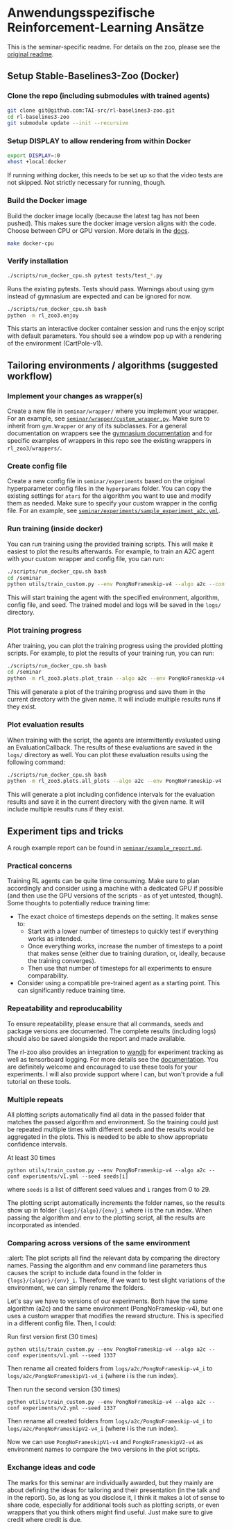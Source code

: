 # Anwendungsspezifische Reinforcement-Learning Ansätze

This is the seminar-specific readme. For details on the zoo, please see the [original readme](zoo_README.md).

## Setup Stable-Baselines3-Zoo (Docker)

### Clone the repo (including submodules with trained agents)

```bash
git clone git@github.com:TAI-src/rl-baselines3-zoo.git
cd rl-baselines3-zoo
git submodule update --init --recursive
```

### Setup DISPLAY to allow rendering from within Docker

```bash
export DISPLAY=:0
xhost +local:docker
```

If running withing docker, this needs to be set up so that the video tests are not skipped. Not strictly necessary for running, though.

### Build the Docker image

Build the docker image locally (because the latest tag has not been pushed). This makes sure the docker image version aligns with the code.
Choose between CPU or GPU version.
More details in the [docs](https://stable-baselines3.readthedocs.io/en/master/guide/install.html).

```bash
make docker-cpu
```

### Verify installation

```bash
./scripts/run_docker_cpu.sh pytest tests/test_*.py
```

Runs the existing pytests. Tests should pass.
Warnings about using gym instead of gymnasium are expected and can be ignored for now.

```bash
./scripts/run_docker_cpu.sh bash
python -m rl_zoo3.enjoy
```

This starts an interactive docker container session and runs the enjoy script with default parameters. You should see a window pop up with a rendering of the environment (CartPole-v1).

## Tailoring environments / algorithms (suggested workflow)

### Implement your changes as wrapper(s)

Create a new file in `seminar/wrapper/` where you implement your wrapper. For an example, see [`seminar/wrapper/custom_wrapper.py`](seminar/wrapper/custom_wrapper.py). Make sure to inherit from `gym.Wrapper` or any of its subclasses. For a general documentation on wrappers see the [gymnasium documentation](https://gymnasium.farama.org/api/wrappers/) and for specific examples of wrappers in this repo see the existing wrappers in `rl_zoo3/wrappers/`.

### Create config file

Create a new config file in `seminar/experiments` based on the original hyperparameter config files in the `hyperparams` folder. You can copy the existing settings for `atari` for the algorithm you want to use and modify them as needed. Make sure to specify your custom wrapper in the config file. For an example, see [`seminar/experiments/sample_experiment_a2c.yml`](seminar/experiments/sample_experiment_a2c.yml).

### Run training (inside docker)

You can run training using the provided training scripts. This will make it easiest to plot the results afterwards. For example, to train an A2C agent with your custom wrapper and config file, you can run:

```bash
./scripts/run_docker_cpu.sh bash
cd /seminar
python utils/train_custom.py --env PongNoFrameskip-v4 --algo a2c --conf experiments/sample_experiment_a2c.yml --seed 1337
```

This will start training the agent with the specified environment, algorithm, config file, and seed. The trained model and logs will be saved in the `logs/` directory.

### Plot training progress

After training, you can plot the training progress using the provided plotting scripts. For example, to plot the results of your training run, you can run:

```bash
./scripts/run_docker_cpu.sh bash
cd /seminar
python -m rl_zoo3.plots.plot_train --algo a2c --env PongNoFrameskip-v4 --exp-folder logs/ --file_name a2c_sample_plot_train.png
```

This will generate a plot of the training progress and save them in the current directory with the given name. It will include multiple results runs if they exist.

### Plot evaluation results

When training with the script, the agents are intermittently evaluated using an EvaluationCallback. The results of these evaluations are saved in the `logs/` directory as well. You can plot these evaluation results using the following command:

```bash
./scripts/run_docker_cpu.sh bash
python -m rl_zoo3.plots.all_plots --algo a2c --env PongNoFrameskip-v4 --exp-folder logs/ --file_name a2c_sample_all_plots.png
```

This will generate a plot including confidence intervals for the evaluation results and save it in the current directory with the given name. It will include multiple results runs if they exist.

## Experiment tips and tricks

A rough example report can be found in [`seminar/example_report.md`](seminar/example_report.md).

### Practical concerns

Training RL agents can be quite time consuming. Make sure to plan accordingly and consider using a machine with a dedicated GPU if possible (and then use the GPU versions of the scripts - as of yet untested, though). Some thoughts to potentially reduce training time:

* The exact choice of timesteps depends on the setting. It makes sense to:
  * Start with a lower number of timesteps to quickly test if everything works as intended.
  * Once everything works, increase the number of timesteps to a point that makes sense (either due to training duration, or, ideally, because the training converges).
  * Then use that number of timesteps for all experiments to ensure comparability.
* Consider using a compatible pre-trained agent as a starting point. This can significantly reduce training time.

### Repeatability and reproducability

To ensure repeatability, please ensure that all commands, seeds and package versions are documented. The complete results (including logs) should also be saved alongside the report and made available.

The rl-zoo also provides an integration to [wandb](https://wandb.ai/) for experiment tracking as well as tensorboard logging. For more details see the [documentation](https://stable-baselines3.readthedocs.io/en/master/guide/integrations.html). You are definitely welcome and encouraged to use these tools for your experiments. I will also provide support where I can, but won't provide a full tutorial on these tools.

### Multiple repeats

All plotting scripts automatically find all data in the passed folder that matches the passed algorithm and environment. So the training could just be repeated multiple times with different seeds and the results would be aggregated in the plots. This is needed to be able to show appropriate confidence intervals.

At least 30 times

```
python utils/train_custom.py --env PongNoFrameskip-v4 --algo a2c --conf experiments/v1.yml --seed seeds[i]
```

where `seeds` is a list of different seed values and `i` ranges from 0 to 29.

The plotting script automatically increments the folder names, so the results show up in folder `{logs}/{algo}/{env}_i` where i is the run index. When passing the algorithm and env to the plotting script, all the results are incorporated as intended.

### Comparing across versions of the same environment

:alert: The plot scripts all find the relevant data by comparing the directory names. Passing the algorithm and env command line parameters thus causes the script to include data found in the folder in `{logs}/{algor}/{env}_i`. Therefore, if we want to test slight variations of the environment, we can simply rename the folders.

Let's say we have to versions of our experiments. Both have the same algorithm (a2c) and the same environment (PongNoFrameskip-v4), but one uses a custom wrapper that modifies the reward structure. This is specified in a different config file. Then, I could:

Run first version first (30 times)

```
python utils/train_custom.py --env PongNoFrameskip-v4 --algo a2c --conf experiments/v1.yml --seed 1337 
```

Then rename all created folders from `logs/a2c/PongNoFrameskip-v4_i` to `logs/a2c/PongNoFrameskipV1-v4_i` (where i is the run index).

Then run the second version (30 times)

```
python utils/train_custom.py --env PongNoFrameskip-v4 --algo a2c --conf experiments/v2.yml --seed 1337 
```

Then rename all created folders from `logs/a2c/PongNoFrameskip-v4_i` to `logs/a2c/PongNoFrameskipV2-v4_i` (where i is the run index).

Now we can use `PongNoFrameskipV1-v4` and `PongNoFrameskipV2-v4` as environment names to compare the two versions in the plot scripts.

### Exchange ideas and code

The marks for this seminar are individually awarded, but they mainly are about defining the ideas for tailoring and their presentation (in the talk and in the report). So, as long as you disclose it, I think it makes a lot of sense to share code, especially for additional tools such as plotting scripts, or even wrappers that you think others might find useful. Just make sure to give credit where credit is due.
